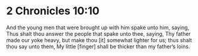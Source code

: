 # 2 Chronicles 10:10

And the young men that were brought up with him spake unto him, saying, Thus shalt thou answer the people that spake unto thee, saying, Thy father made our yoke heavy, but make thou [it] somewhat lighter for us; thus shalt thou say unto them, My little [finger] shall be thicker than my father’s loins.